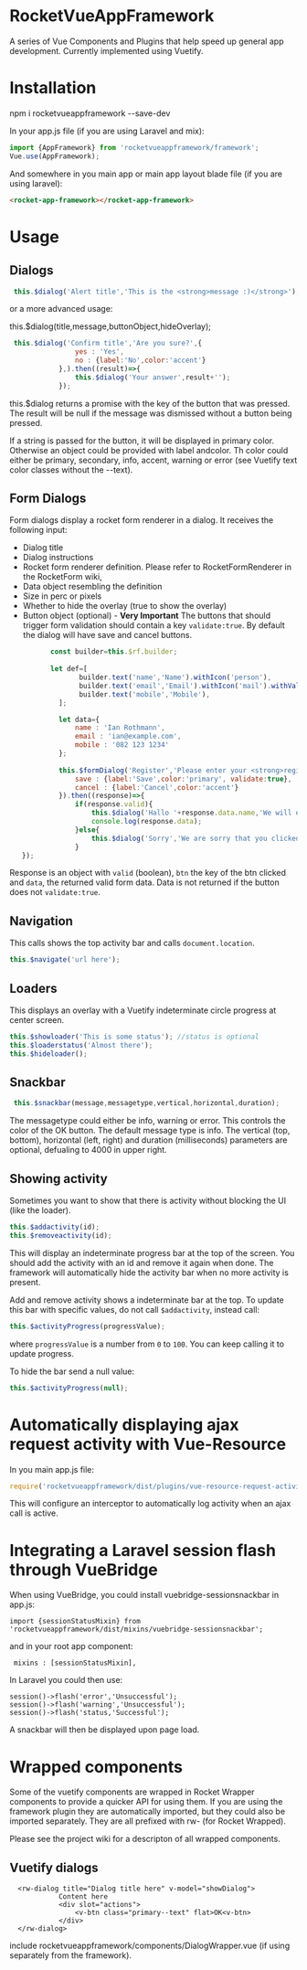 # RocketVueAppFramework
A series of Vue Components and Plugins that help speed up general app development. Currently implemented using Vuetify.

# Installation
npm i rocketvueappframework --save-dev

In your app.js file (if you are using Laravel and mix):
```javascript
import {AppFramework} from 'rocketvueappframework/framework';
Vue.use(AppFramework);
```

And somewhere in you main app or main app layout blade file (if you are using laravel):
```html
<rocket-app-framework></rocket-app-framework>
```

# Usage

## Dialogs
```javascript
 this.$dialog('Alert title','This is the <strong>message :)</strong>');
```

or a more advanced usage:


this.$dialog(title,message,buttonObject,hideOverlay);

```javascript
 this.$dialog('Confirm title','Are you sure?',{
                yes : 'Yes',
                no : {label:'No',color:'accent'}
            },).then((result)=>{
                this.$dialog('Your answer',result+'');
            });

```

this.$dialog returns a promise with the key of the button that was pressed. The result will be null if the message was dismissed without a button being pressed.

If a string is passed for the button, it will be displayed in primary color. Otherwise an object could be provided with label andcolor. Th color could either be primary, secondary, info, accent, warning or error 
(see Vuetify text color classes without the --text).

## Form Dialogs
Form dialogs display a rocket form renderer in a dialog. It receives the following input:
* Dialog title
* Dialog instructions
* Rocket form renderer definition. Please refer to RocketFormRenderer in the RocketForm wiki,
* Data object resembling the definition
* Size in perc or pixels
* Whether to hide the overlay (true to show the overlay)
* Button object (optional) - **Very Important** The buttons that should trigger form validation should contain a key `validate:true`. By default the dialog will have save and cancel buttons.


```javascript
          const builder=this.$rf.builder;
          
          let def=[
                 builder.text('name','Name').withIcon('person'),
                 builder.text('email','Email').withIcon('mail').withValidation('required|email'),
                 builder.text('mobile','Mobile'),
            ];

            let data={
                name : 'Ian Rothmann',
                email : 'ian@example.com',
                mobile : '082 123 1234'
            };
            
            this.$formDialog('Register','Please enter your <strong>registration</strong> details',def,data, {
                save : {label:'Save',color:'primary', validate:true},
                cancel : {label:'Cancel',color:'accent'}
            }).then((response)=>{
                if(response.valid){
                    this.$dialog('Hallo '+response.data.name,'We will email you at: '+response.data.email);
                    console.log(response.data);
                }else{
                    this.$dialog('Sorry','We are sorry that you clicked '+response.btn);
                }
   });
```

Response is an object with `valid` (boolean), `btn` the key of the btn clicked and `data`, the returned valid form data. Data is not returned if the button does not `validate:true`.

## Navigation
This calls shows the top activity bar and calls `document.location`.

```javascript
this.$navigate('url here');
```


## Loaders
This displays an overlay with a Vuetify indeterminate circle progress at center screen.
```javascript
this.$showloader('This is some status'); //status is optional
this.$loaderstatus('Almost there');
this.$hideloader();
```
## Snackbar
```javascript
 this.$snackbar(message,messagetype,vertical,horizontal,duration);
```
The messagetype could either be info, warning or error. This controls the color of the OK button. The default message type is info.
The vertical (top, bottom), horizontal (left, right) and duration (milliseconds) parameters are optional, defualing to 4000 in upper right.

## Showing activity
Sometimes you want to show that there is activity without blocking the UI (like the loader).

```javascript
this.$addactivity(id);
this.$removeactivity(id);
```
This will display an indeterminate progress bar at the top of the screen. You should add the activity with an id and remove it again when done. The framework will automatically hide the activity bar when no more activity is present.

Add and remove activity shows a indeterminate bar at the top. To update this bar with specific values, do not call `$addactivity`, instead call:

```javascript
this.$activityProgress(progressValue);
```
where `progressValue` is a number from `0` to `100`. You can keep calling it to update progress. 

To hide the bar send a null value:

```javascript
this.$activityProgress(null);
```

# Automatically displaying ajax request activity with Vue-Resource
In you main app.js file:
```javascript
require('rocketvueappframework/dist/plugins/vue-resource-request-activity');
```
This will configure an interceptor to automatically log activity when an ajax call is active.

# Integrating a Laravel session flash through VueBridge

When using VueBridge, you could install vuebridge-sessionsnackbar in app.js:
```
import {sessionStatusMixin} from 'rocketvueappframework/dist/mixins/vuebridge-sessionsnackbar';
```
and in your root app component:
```
 mixins : [sessionStatusMixin],
```

In Laravel you could then use:

```
session()->flash('error','Unsuccessful');
session()->flash('warning','Unsuccessful');
session()->flash('status,'Successful');
```

A snackbar will then be displayed upon page load.

# Wrapped components
Some of the vuetify components are wrapped in Rocket Wrapper components to provide a quicker API for using them. If you are using the framework plugin they are automatically imported, but they could also be imported separately. They are all prefixed with rw- (for Rocket Wrapped).

Please see the project wiki for a descripton of all wrapped components.

## Vuetify dialogs
```
  <rw-dialog title="Dialog title here" v-model="showDialog">
            Content here
            <div slot="actions">
                <v-btn class="primary--text" flat>OK<v-btn>
            </div>
  </rw-dialog>
```
include rocketvueappframework/components/DialogWrapper.vue (if using separately from the framework).





